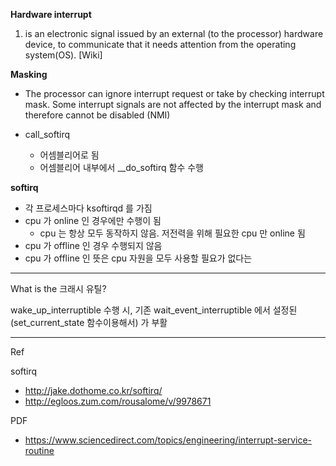 

**Hardware interrupt**

1. is an electronic signal issued by an external (to the processor) hardware device, to communicate that
   it needs attention from the operating system(OS). [Wiki]

**Masking**

- The processor can ignore interrupt request or take by checking interrupt mask.
  Some interrupt signals are not affected by the interrupt mask and therefore cannot be disabled (NMI)

- call_softirq
	- 어셈블리어로 됨
	- 어셈블리어 내부에서 __do_softirq 함수 수행

**softirq**

- 각 프로세스마다 ksoftirqd 를 가짐
- cpu 가 online 인 경우에만 수행이 됨
	- cpu 는 항상 모두 동작하지 않음. 저전력을 위해 필요한 cpu 만 online 됨
- cpu 가 offline 인 경우 수행되지 않음
- cpu 가 offline 인 뜻은 cpu 자원을 모두 사용할 필요가 없다는 

-------------------------------------------------------------------------------------------

What is the 크래시 유틸? 

wake_up_interruptible 수행 시, 기존 wait_event_interruptible 에서 설정된 (set_current_state 함수이용해서) 가 부활

-------------------------------------------------------------------------------------------
Ref

softirq
- http://jake.dothome.co.kr/softirq/
- http://egloos.zum.com/rousalome/v/9978671

PDF 
- https://www.sciencedirect.com/topics/engineering/interrupt-service-routine
